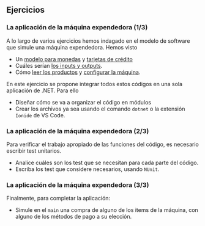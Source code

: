 ## Ejercicios

### La aplicación de la máquina expendedora (1/3)

A lo largo de varios ejercicios hemos indagado en el modelo de software que simule una máquina expendedora. 
Hemos visto

- Un [modelo para monedas](https://ibprogramacionavanzada.github.io/fsharp/14_Exercises/) y [tarjetas de crédito](https://ibprogramacionavanzada.github.io/fsharp/13_Records_es/)
- Cuáles serían [los inputs y outputs](https://ibprogramacionavanzada.github.io/fsharp/73_Exercises/). 
- Cómo [leer los productos](https://ibprogramacionavanzada.github.io/fsharp/70_VendingMachineReadFood/) y [configurar la máquina](https://github.com/IBProgramacionAvanzada/c3p0/blob/main/TP2/TP2.ipynb).

En este ejercicio se propone integrar todos estos códigos en una sola aplicación de .NET. Para ello 

- Diseñar cómo se va a organizar el código en módulos
- Crear los archivos ya sea usando el comando `dotnet` o la extensión `Ionide` de VS Code.
  

### La aplicación de la máquina expendedora (2/3)

Para verificar el trabajo apropiado de las funciones del código, es necesario escribir test unitarios. 

- Analice cuáles son los test que se necesitan para cada parte del código.
- Escriba los test que considere necesarios, usando `NUnit`.


### La aplicación de la máquina expendedora (3/3)

Finalmente, para completar la aplicación:

- Simule en el `main` una compra de alguno de los items de la máquina, con alguno de los métodos de pago a su elección.
